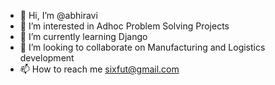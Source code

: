 - 👋 Hi, I’m @abhiravi
- 👀 I’m interested in Adhoc Problem Solving Projects
- 🌱 I’m currently learning Django
- 💞️ I’m looking to collaborate on Manufacturing and Logistics development
- 📫 How to reach me sixfut@gmail.com

<!---
abhiravi/abhiravi is a ✨ special ✨ repository because its `README.md` (this file) appears on your GitHub profile.
You can click the Preview link to take a look at your changes.
--->
